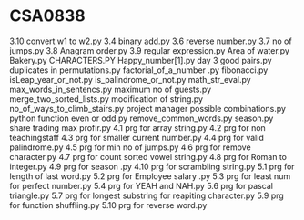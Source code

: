 # CSA0838
3.10 convert w1 to w2.py
3.4 binary add.py
3.6 reverse number.py
3.7 no of jumps.py
3.8 Anagram order.py
3.9 regular expression.py
Area of water.py
Bakery.py
CHARACTERS.PY
Happy_number[1].py
day 3 good pairs.py
duplicates in permutations.py
factorial_of_a_number .py
fibonacci.py
isLeap_year_or_not.py
is_palindrome_or_not.py
math_str_eval.py
max_words_in_sentencs.py
maximum no of guests.py
merge_two_sorted_lists.py
modification of string.py
no_of_ways_to_climb_stairs.py
project manager possible combinations.py
python function even or odd.py
remove_common_words.py
season.py
share trading max profir.py
4.1 prg for array string.py
4.2 prg for non teachingstaff
4.3 prg for smaller current number.py
4.4 prg for valid palindrome.py
4.5 prg for min no of jumps.py
4.6 prg for remove character.py
4.7 prg for count sorted vowel string.py
4.8 prg for Roman to integer.py
4.9 prg for season .py
4.10 prg for scrambling string.py
5.1 prg for length of last word.py
5.2 prg for Employee salary .py
5.3 prg for least num for perfect number.py
5.4 prg for YEAH and NAH.py
5.6 prg for pascal triangle.py
5.7 prg for longest substring for reapiting character.py
5.9 prg for function shuffling.py
5.10 prg for reverse word.py
